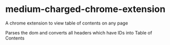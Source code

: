 # medium-charged-chrome-extension
A chrome extension to view table of contents on any page

Parses the dom and converts all headers which have IDs into Table of Contents
